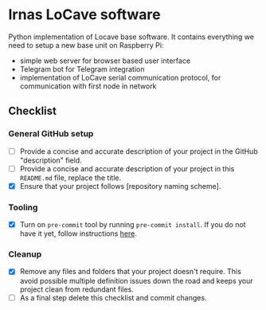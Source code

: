 # Irnas LoCave software

Python implementation of Locave base software. It contains everything we need to setup a new base
unit on Raspberry Pi:

- simple web server for browser based user interface
- Telegram bot for Telegram integration
- implementation of LoCave serial communication protocol, for communication with first node in
  network

## Checklist

### General GitHub setup

- [ ] Provide a concise and accurate description of your project in the GitHub "description" field.
- [ ] Provide a concise and accurate description of your project in this `README.md` file, replace
      the title.
- [x] Ensure that your project follows [repository naming scheme].

### Tooling

- [x] Turn on `pre-commit` tool by running `pre-commit install`. If you do not have it yet, follow
      instructions
      [here](https://github.com/IRNAS/irnas-guidelines-docs/tree/main/tools/pre-commit).

### Cleanup

- [x] Remove any files and folders that your project doesn't require. This avoid possible multiple
      definition issues down the road and keeps your project clean from redundant files.
- [ ] As a final step delete this checklist and commit changes.
